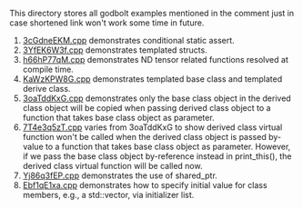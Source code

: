 This directory stores all godbolt examples mentioned in the comment just in case shortened link won't work some time in future.

1. [3cGdneEKM.cpp](https://godbolt.org/z/3cGdneEKM) demonstrates conditional static assert. 
2. [3YfEK6W3f.cpp](https://godbolt.org/z/3YfEK6W3f) demonstrates templated structs.
3. [h66hP77qM.cpp](https://godbolt.org/z/3YfEK6W3f) demonstrates ND tensor related functions resolved at compile time.
4. [KaWzKPW8G.cpp](https://godbolt.org/z/KaWzKPW8G) demonstrates templated base class and templated derive class.
5. [3oaTddKxG.cpp](https://godbolt.org/z/3oaTddKxG) demonstrates only the base class object in the derived class object will be copied when passing derived class object to a function that takes base class object as parameter.
6. [7T4e3q5zT.cpp](https://godbolt.org/z/7T4e3q5zT) varies from 3oaTddKxG to show derived class virtual function won't be called when the derived class object is passed by-value to a function that takes base class object as parameter. However, if we pass the base class object by-reference instead in print_this(), the derived class virtual function will be called now.
7. [Yj86q3fEP.cpp](https://godbolt.org/z/Yj86q3fEP) demonstrates the use of shared_ptr.
8. [Ebf1qE1xa.cpp](https://godbolt.org/z/Ebf1qE1xa) demonstrates how to specify initial value for class members, e.g., a std::vector<int>, via initializer list.